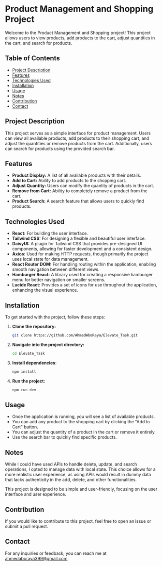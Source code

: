 # Product Management and Shopping Project

Welcome to the Product Management and Shopping project! This project allows users to view products, add products to the cart, adjust quantities in the cart, and search for products.

## Table of Contents
- [Project Description](#project-description)
- [Features](#features)
- [Technologies Used](#technologies-used)
- [Installation](#installation)
- [Usage](#usage)
- [Notes](#notes)
- [Contribution](#contribution)
- [Contact](#contact)

## Project Description

This project serves as a simple interface for product management. Users can view all available products, add products to their shopping cart, and adjust the quantities or remove products from the cart. Additionally, users can search for products using the provided search bar.

## Features
- **Product Display:** A list of all available products with their details.
- **Add to Cart:** Ability to add products to the shopping cart.
- **Adjust Quantity:** Users can modify the quantity of products in the cart.
- **Remove from Cart:** Ability to completely remove a product from the cart.
- **Product Search:** A search feature that allows users to quickly find products.

## Technologies Used
- **React:** For building the user interface.
- **Tailwind CSS:** For designing a flexible and beautiful user interface.
- **DaisyUI:** A plugin for Tailwind CSS that provides pre-designed UI components, allowing for faster development and a consistent design.
- **Axios:** Used for making HTTP requests, though primarily the project uses local state for data management.
- **React Router DOM:** For handling routing within the application, enabling smooth navigation between different views.
- **Hamburger React:** A library used for creating a responsive hamburger menu for better navigation on smaller screens.
- **Lucide React:** Provides a set of icons for use throughout the application, enhancing the visual experience.

## Installation

To get started with the project, follow these steps:

1. **Clone the repository:**
   ```bash
   git clone https://github.com/AhmedAboRaya/Elevate_Task.git
   ```

2. **Navigate into the project directory:**
   ```bash
   cd Elevate_Task
   ```

3. **Install dependencies:**
   ```bash
   npm install
   ```

4. **Run the project:**
   ```bash
   npm run dev
   ```

## Usage

- Once the application is running, you will see a list of available products.
- You can add any product to the shopping cart by clicking the "Add to Cart" button.
- You can adjust the quantity of a product in the cart or remove it entirely.
- Use the search bar to quickly find specific products.

## Notes
While I could have used APIs to handle delete, update, and search operations, I opted to manage data with local state. This choice allows for a more realistic user experience, as using APIs would result in dummy data that lacks authenticity in the add, delete, and other functionalities.

This project is designed to be simple and user-friendly, focusing on the user interface and user experience.

## Contribution
If you would like to contribute to this project, feel free to open an issue or submit a pull request.

## Contact
For any inquiries or feedback, you can reach me at [ahmedaboraya399@gmail.com](mailto:ahmedaboraya399@gmail.com).

